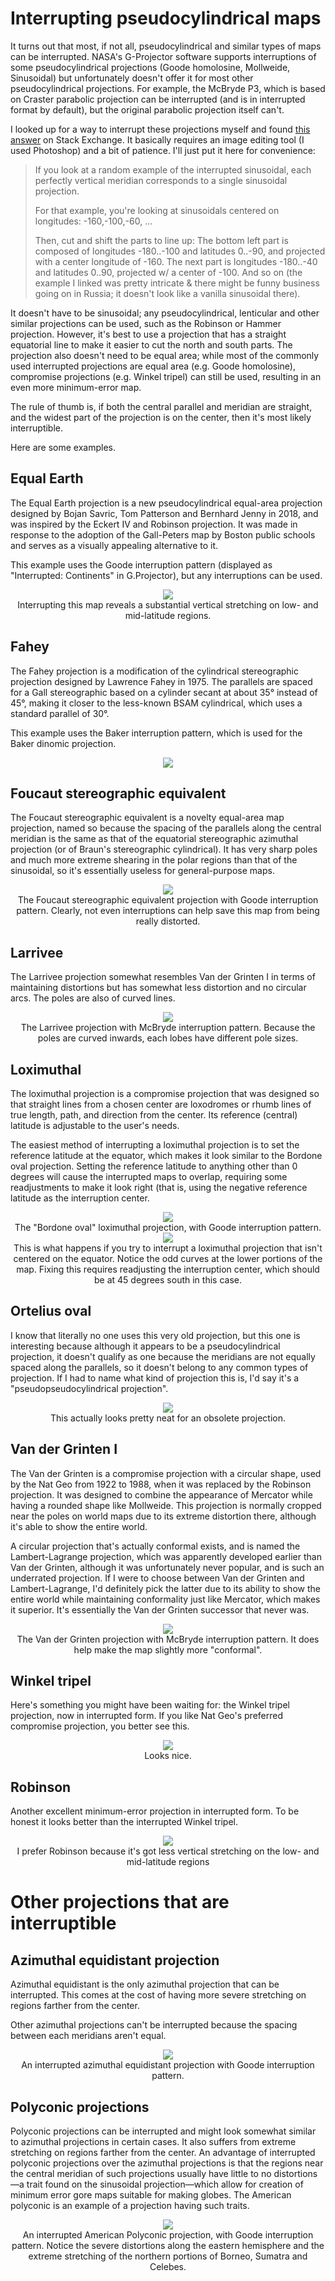 # Interrupting pseudocylindrical maps
It turns out that most, if not all, pseudocylindrical and similar types of maps can be interrupted. NASA's G-Projector software supports interruptions of some pseudocylindrical projections (Goode homolosine, Mollweide, Sinusoidal) but unfortunately doesn't offer it for most other pseudocylindrical projections. For example, the McBryde P3, which is based on Craster parabolic projection can be interrupted (and is in interrupted format by default), but the original parabolic projection itself can't.

I looked up for a way to interrupt these projections myself and found [this answer](https://gis.stackexchange.com/a/1798) on Stack Exchange. It basically requires an image editing tool (I used Photoshop) and a bit of patience. I'll just put it here for convenience:

> If you look at a random example of the interrupted sinusoidal, each perfectly vertical meridian corresponds to a single sinusoidal projection.
>
> For that example, you're looking at sinusoidals centered on longitudes: -160,-100,-60, ...
>
> Then, cut and shift the parts to line up: The bottom left part is composed of longitudes -180..-100 and latitudes 0..-90, and projected with a center longitude of -160. The next part is longitudes -180..-40 and latitudes 0..90, projected w/ a center of -100. And so on (the example I linked was pretty intricate & there might be funny business going on in Russia; it doesn't look like a vanilla sinusoidal there).

It doesn't have to be sinusoidal; any pseudocylindrical, lenticular and other similar projections can be used, such as the Robinson or Hammer projection. However, it's best to use a projection that has a straight equatorial line to make it easier to cut the north and south parts. The projection also doesn't need to be equal area; while most of the commonly used interrupted projections are equal area (e.g. Goode homolosine), compromise projections (e.g. Winkel tripel) can still be used, resulting in an even more minimum-error map.

The rule of thumb is, if both the central parallel and meridian are straight, and the widest part of the projection is on the center, then it's most likely interruptible.

Here are some examples.

## Equal Earth
The Equal Earth projection is a new pseudocylindrical equal-area projection designed by Bojan Savric, Tom Patterson and Bernhard Jenny in 2018, and was inspired by the Eckert IV and Robinson projection. It was made in response to the adoption of the Gall-Peters map by Boston public schools and serves as a visually appealing alternative to it.

This example uses the Goode interruption pattern (displayed as "Interrupted: Continents" in G.Projector), but any interruptions can be used.

<center><a href="https://1.bp.blogspot.com/-TahxeZQdPOE/XMfEpvdMd3I/AAAAAAAAAXc/Z5vP4kk8XXkmroOC76Amx81G6D3_USjEQCLcBGAs/s0/equalearth-goode-unextended.png"><img src="https://1.bp.blogspot.com/-TahxeZQdPOE/XMfEpvdMd3I/AAAAAAAAAXc/Z5vP4kk8XXkmroOC76Amx81G6D3_USjEQCLcBGAs/s640/equalearth-goode-unextended.png"></a><br />Interrupting this map reveals a substantial vertical stretching on low- and mid-latitude regions.</center>

## Fahey
The Fahey projection is a modification of the cylindrical stereographic projection designed by Lawrence Fahey in 1975.  The parallels are spaced for a Gall stereographic based on a cylinder secant at about 35° instead of 45°, making it closer to the less-known BSAM cylindrical, which uses a standard parallel of 30°.

This example uses the Baker interruption pattern, which is used for the Baker dinomic projection.

<center><a href="https://3.bp.blogspot.com/-RStgjpPgPJA/XMfUuXLa0cI/AAAAAAAAAX0/DsZ_tTH8dlkxPZdsF_9lv-PlJXOsZGsywCLcBGAs/s0/fahey-baker.png"><img src="https://3.bp.blogspot.com/-RStgjpPgPJA/XMfUuXLa0cI/AAAAAAAAAX0/DsZ_tTH8dlkxPZdsF_9lv-PlJXOsZGsywCLcBGAs/s640/fahey-baker.png"></a><br /></center>

## Foucaut stereographic equivalent
The Foucaut stereographic equivalent is a novelty equal-area map projection, named so because the spacing of the parallels along the central meridian
is the same as that of the equatorial stereographic azimuthal projection (or of Braun's stereographic cylindrical). It has very sharp poles and much more extreme shearing in the polar regions than that of the sinusoidal, so it's essentially useless for general-purpose maps.

<center><a href="https://2.bp.blogspot.com/-4kS2KhOSJxs/XNcVsdqHSuI/AAAAAAAAAdY/k4dlVTgROKMx-EcRM6KXLKt0knnhNgjdQCLcBGAs/s0/foucaut-goode.png"><img src="https://2.bp.blogspot.com/-4kS2KhOSJxs/XNcVsdqHSuI/AAAAAAAAAdY/k4dlVTgROKMx-EcRM6KXLKt0knnhNgjdQCLcBGAs/s640/foucaut-goode.png"></a><br />The Foucaut stereographic equivalent projection with Goode interruption pattern. Clearly, not even interruptions can help save this map from being really distorted.</center>

## Larrivee
The Larrivee projection somewhat resembles Van der Grinten I in terms of maintaining distortions but has somewhat less distortion and no circular arcs. The poles are also of curved lines.

<center><a href="https://2.bp.blogspot.com/-Hir9oexQ0cY/XNcWUP97-vI/AAAAAAAAAdg/aaDXnpNsjMkk2pg9FPEiIaLihh8a5ANTQCLcBGAs/s0/larrivee-mcbryde.png"><img src="https://2.bp.blogspot.com/-Hir9oexQ0cY/XNcWUP97-vI/AAAAAAAAAdg/aaDXnpNsjMkk2pg9FPEiIaLihh8a5ANTQCLcBGAs/s640/larrivee-mcbryde.png"></a><br />The Larrivee projection with McBryde interruption pattern. Because the poles are curved inwards, each lobes have different pole sizes.</center>

## Loximuthal
The loximuthal projection is a compromise projection that was designed so that straight lines from a chosen center are loxodromes or rhumb lines of true length, path, and direction from the center. Its reference (central) latitude is adjustable to the user's needs.

The easiest method of interrupting a loximuthal projection is to set the reference latitude at the equator, which makes it look similar to the Bordone oval projection. Setting the reference latitude to anything other than 0 degrees will cause the interrupted maps to overlap, requiring some readjustments to make it look right (that is, using the negative reference latitude as the interruption center.

<center><a href="https://1.bp.blogspot.com/-cNjNmZxos3Y/XNcQ5-8Dc3I/AAAAAAAAAcw/XMDMXAgyI4QaVohMLP5sQiewgk6PhuykgCLcBGAs/s0/loximuthalGoode.png"><img src="https://1.bp.blogspot.com/-cNjNmZxos3Y/XNcQ5-8Dc3I/AAAAAAAAAcw/XMDMXAgyI4QaVohMLP5sQiewgk6PhuykgCLcBGAs/s640/loximuthalGoode.png"></a><br />The "Bordone oval" loximuthal projection, with Goode interruption pattern.</center>

<center><a href="https://2.bp.blogspot.com/-fVuDw9rAxm8/XNcUPaj2iNI/AAAAAAAAAdM/zGwFroOlfeMBK4Tvvxg5vA2H8iOk1esKQCEwYBhgL/s1600/45nloximuthal-baker.png"><img src="https://2.bp.blogspot.com/-fVuDw9rAxm8/XNcUPaj2iNI/AAAAAAAAAdM/zGwFroOlfeMBK4Tvvxg5vA2H8iOk1esKQCEwYBhgL/s640/45nloximuthal-baker.png"></a><br />This is what happens if you try to interrupt a loximuthal projection that isn't centered on the equator. Notice the odd curves at the lower portions of the map. Fixing this requires readjusting the interruption center, which should be at 45 degrees south in this case.</center>

## Ortelius oval
I know that literally no one uses this very old projection, but this one is interesting because although it appears to be a pseudocylindrical projection, it doesn't qualify as one because the meridians are not equally spaced along the parallels, so it doesn't belong to any common types of projection. If I had to name what kind of projection this is, I'd say it's a "pseudopseudocylindrical projection".	

<center><a href="https://2.bp.blogspot.com/-0ybNZqncwQU/XMnquVFErRI/AAAAAAAAAYo/lLNdBopGUUcQIsMB2SmWpSRniZPikdqVQCLcBGAs/s0/ortel-baker.png"><img src="https://2.bp.blogspot.com/-0ybNZqncwQU/XMnquVFErRI/AAAAAAAAAYo/lLNdBopGUUcQIsMB2SmWpSRniZPikdqVQCLcBGAs/s640/ortel-baker.png"></a><br />This actually looks pretty neat for an obsolete projection.</center>

## Van der Grinten I
The Van der Grinten is a compromise projection with a circular shape, used by the Nat Geo from 1922 to 1988, when it was replaced by the Robinson projection. It was designed to combine the appearance of Mercator while having a rounded shape like Mollweide. This projection is normally cropped near the poles on world maps due to its extreme distortion there, although it's able to show the entire world.

A circular projection that's actually conformal exists, and is named the Lambert-Lagrange projection, which was apparently developed earlier than Van der Grinten, although it was unfortunately never popular, and is such an underrated projection. If I were to choose between Van der Grinten and Lambert-Lagrange, I'd definitely pick the latter due to its ability to show the entire world while maintaining conformality just like Mercator, which makes it superior. It's essentially the Van der Grinten successor that never was.

<center><a href="https://1.bp.blogspot.com/-NkVdbsC-kVQ/XNcVPoL6TCI/AAAAAAAAAdQ/ommYkz8w8f43B1E1HnHJ0uy4P0uYhhpNgCLcBGAs/s0/vdg-mcbryde.png"><img src="https://1.bp.blogspot.com/-NkVdbsC-kVQ/XNcVPoL6TCI/AAAAAAAAAdQ/ommYkz8w8f43B1E1HnHJ0uy4P0uYhhpNgCLcBGAs/s640/vdg-mcbryde.png"></a><br />The Van der Grinten projection with McBryde interruption pattern. It does help make the map slightly more "conformal".</center>

## Winkel tripel
Here's something you might have been waiting for: the Winkel tripel projection, now in interrupted form. If you like Nat Geo's preferred compromise projection, you better see this.

<center><a href="https://1.bp.blogspot.com/-QhegUUdL8ZY/XMnhskckm1I/AAAAAAAAAYM/PYYO7IM9p4oAy5nhUt0Vk9UVt_xtBVxRQCLcBGAs/s0/winkel-goode.png"><img src="https://1.bp.blogspot.com/-QhegUUdL8ZY/XMnhskckm1I/AAAAAAAAAYM/PYYO7IM9p4oAy5nhUt0Vk9UVt_xtBVxRQCLcBGAs/s640/winkel-goode.png"></a><br />Looks nice.</center>

## Robinson
Another excellent minimum-error projection in interrupted form. To be honest it looks better than the interrupted Winkel tripel.

<center><a href="https://1.bp.blogspot.com/-FKZRUBQhSGQ/XMnqkI_MB_I/AAAAAAAAAYk/9Cg2Vha2U2cHRLsSC5iZPpRZtE4AFiR0ACLcBGAs/s0/robinson-goode.png"><img src="https://1.bp.blogspot.com/-FKZRUBQhSGQ/XMnqkI_MB_I/AAAAAAAAAYk/9Cg2Vha2U2cHRLsSC5iZPpRZtE4AFiR0ACLcBGAs/s640/robinson-goode.png"></a><br />I prefer Robinson because it's got less vertical stretching on the low- and mid-latitude regions</center>

# Other projections that are interruptible
## Azimuthal equidistant projection
Azimuthal equidistant is the only azimuthal projection that can be interrupted. This comes at the cost of having more severe stretching on regions farther from the center.

Other azimuthal projections can't be interrupted because the spacing between each meridians aren't equal.

<center><a href="https://3.bp.blogspot.com/-BEVrKvwN4Ic/XNcK3vkyNGI/AAAAAAAAAcM/00Lw6Jtm8bUupN0ioY66Rig7tLVaV1nTgCLcBGAs/s0/azimeqdgoode.png"><img src="https://3.bp.blogspot.com/-BEVrKvwN4Ic/XNcK3vkyNGI/AAAAAAAAAcM/00Lw6Jtm8bUupN0ioY66Rig7tLVaV1nTgCLcBGAs/s640/azimeqdgoode.png"></a><br />An interrupted azimuthal equidistant projection with Goode interruption pattern.</center>

## Polyconic projections
Polyconic projections can be interrupted and might look somewhat similar to azimuthal projections in certain cases. It also suffers from extreme stretching on regions farther from the center. An advantage of interrupted polyconic projections over the azimuthal projections is that the regions near the central meridian of such projections usually have little to no distortions—a trait found on the sinusoidal projection—which allow for creation of minimum error gore maps suitable for making globes. The American polyconic is an example of a projection having such traits.

<center><a href="https://3.bp.blogspot.com/-t2ZzActvobY/XNcJkBHWwVI/AAAAAAAAAcA/0mxhIH36F3sSEY-0L7BS_cKkBqLt8nMpQCLcBGAs/s0/polyconic-goode.png"><img src="https://3.bp.blogspot.com/-t2ZzActvobY/XNcJkBHWwVI/AAAAAAAAAcA/0mxhIH36F3sSEY-0L7BS_cKkBqLt8nMpQCLcBGAs/s640/polyconic-goode.png"></a><br />An interrupted American Polyconic projection, with Goode interruption pattern. Notice the severe distortions along the eastern hemisphere and the extreme stretching of the northern portions of Borneo, Sumatra and Celebes.</center>
